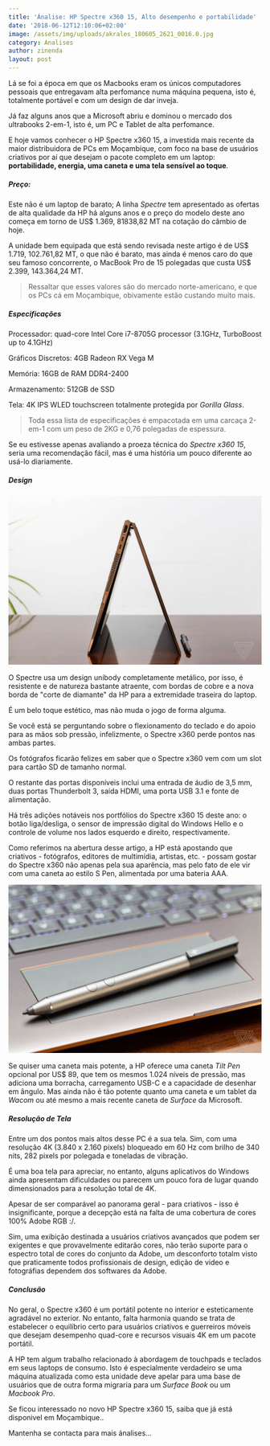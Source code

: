 ```yaml
---
title: 'Ánalise: HP Spectre x360 15, Alto desempenho e portabilidade'
date: '2018-06-12T12:10:06+02:00'
image: /assets/img/uploads/akrales_180605_2621_0016.0.jpg
category: Analises
author: zinenda
layout: post
---
```

Lá se foi a época em que os Macbooks eram os únicos computadores pessoais que entregavam alta perfomance numa máquina pequena, isto é, totalmente portável e com um design de dar inveja.

Já faz alguns anos que a Microsoft abriu e dominou o mercado dos ultrabooks 2-em-1, isto é, um PC e Tablet de alta perfomance.

E hoje vamos conhecer o HP Spectre x360 15, a investida mais recente da maior distribuidora de PCs em Moçambique, com foco na base de usuários criativos por aí que desejam o pacote completo em um laptop: **portabilidade, energia, uma caneta e uma tela sensível ao toque**.

##### Preço:

Este não é um laptop de barato; A linha _Spectre_ tem apresentado as ofertas de alta qualidade da HP há alguns anos e o preço do modelo deste ano começa em torno de US$ 1.369, 81838,82 MT na cotação do câmbio de hoje. 

A unidade bem equipada que está sendo revisada neste artigo é de US$ 1.719, 102.761,82 MT, o que não é barato, mas ainda é menos caro do que seu famoso concorrente, o MacBook Pro de 15 polegadas que custa US$ 2.399, 143.364,24 MT.

> Ressaltar que esses valores são do mercado norte-americano, e que os PCs cá em Moçambique, obivamente estão custando muito mais.

##### Especificações

Processador: quad-core Intel Core i7-8705G processor (3.1GHz, TurboBoost up to 4.1GHz)

Gráficos Discretos: 4GB Radeon RX Vega M

Memória: 16GB de RAM DDR4-2400

Armazenamento: 512GB de SSD

Tela: 4K IPS WLED touchscreen totalmente protegida por _Gorilla Glass_. 

> Toda essa lista de especificações é empacotada em uma carcaça 2-em-1 com um peso de 2KG e 0,76 polegadas de espessura.

Se eu estivesse apenas avaliando a proeza técnica do _Spectre x360 15_, seria uma recomendação fácil, mas é uma história um pouco diferente ao usá-lo diariamente.

##### Design

![HP Spectre x360 15](/assets/img/uploads/akrales_180605_2621_0028.jpg)

O Spectre usa um design unibody completamente metálico, por isso, é resistente e de natureza bastante atraente, com bordas de cobre e a nova borda de "corte de diamante" da HP para a extremidade traseira do laptop. 

É um belo toque estético, mas não muda o jogo de forma alguma. 

Se você está se perguntando sobre o flexionamento do teclado e do apoio para as mãos sob pressão, infelizmente, o Spectre x360 perde pontos nas ambas partes.

Os fotógrafos ficarão felizes em saber que o Spectre x360 vem com um slot para cartão SD de tamanho normal. 

O restante das portas disponíveis inclui uma entrada de áudio de 3,5 mm, duas portas Thunderbolt 3, saída HDMI, uma porta USB 3.1 e fonte de alimentação. 

Há três adições notáveis nos portfólios do Spectre x360 15 deste ano: o botão liga/desliga, o sensor de impressão digital do Windows Hello e o controle de volume nos lados esquerdo e direito, respectivamente.

Como referimos na abertura desse artigo, a HP está apostando que criativos - fotógrafos, editores de multimídia, artistas, etc. - possam gostar do Spectre x360 não apenas pela sua aparência, mas pelo fato de ele vir com uma caneta ao estilo S Pen, alimentada por uma bateria AAA.

![S Pen para HP Spectre x360 15](/assets/img/uploads/akrales_180605_2621_0076.jpg)

Se quiser uma caneta mais potente, a HP oferece uma caneta _Tilt Pen_ opcional por US$ 89, que tem os mesmos 1.024 níveis de pressão, mas adiciona uma borracha, carregamento USB-C e a capacidade de desenhar em ângulo. Mas ainda não é tão potente quanto uma caneta e um tablet da _Wacom_ ou até mesmo a mais recente caneta de _Surface_ da Microsoft.

##### Resolução de Tela

Entre um dos pontos mais altos desse PC é a sua tela. Sim, com uma resolução 4K (3.840 x 2.160 pixels) bloqueado em 60 Hz com brilho de 340 nits, 282 pixels por polegada e toneladas de vibração. 

É uma boa tela para apreciar, no entanto, alguns aplicativos do Windows ainda apresentam dificuldades ou parecem um pouco fora de lugar quando dimensionados para a resolução total de 4K.

Apesar de ser comparável ao panorama geral - para criativos - isso é insignificante, porque a decepção está na falta de uma cobertura de cores 100% Adobe RGB :/. 

Sim, uma exibição destinada a usuários criativos avançados que podem ser exigentes e que provavelmente editarão cores, não terão suporte para o espectro total de cores do conjunto da Adobe, um desconforto totalm visto que praticamente todos profissionais de design, edição de video e fotográfias dependem dos softwares da Adobe.

##### Conclusão

No geral, o Spectre x360 é um portátil potente no interior e esteticamente agradável no exterior. No entanto, falta harmonia quando se trata de estabelecer o equilíbrio certo para usuários criativos e guerreiros móveis que desejam desempenho quad-core e recursos visuais 4K em um pacote portátil.

A HP tem algum trabalho relacionado à abordagem de touchpads e teclados em seus laptops de consumo. Isto é especialmente verdadeiro se uma máquina atualizada como esta unidade deve apelar para uma base de usuários que de outra forma migraria para um _Surface Book_ ou um _Macbook Pro_.

Se ficou interessado no novo HP Spectre x360 15, saiba que já está disponivel em Moçambique..

Mantenha se contacta para mais ánalises...
